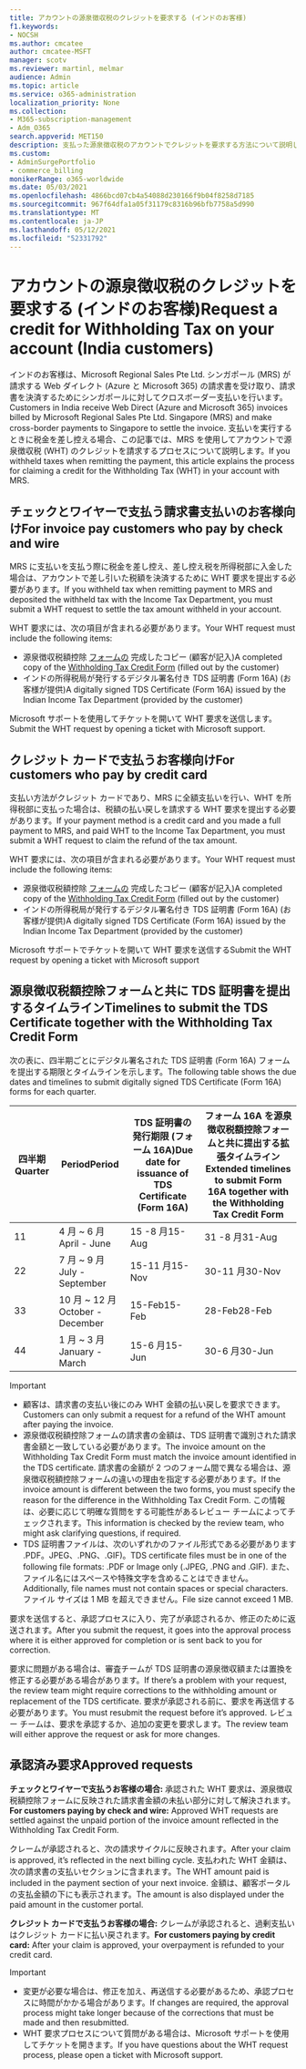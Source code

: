 ```yaml
---
title: アカウントの源泉徴収税のクレジットを要求する (インドのお客様)
f1.keywords:
- NOCSH
ms.author: cmcatee
author: cmcatee-MSFT
manager: scotv
ms.reviewer: martinl, melmar
audience: Admin
ms.topic: article
ms.service: o365-administration
localization_priority: None
ms.collection:
- M365-subscription-management
- Adm_O365
search.appverid: MET150
description: 支払った源泉徴収税のアカウントでクレジットを要求する方法について説明します。 この記事は、インドの顧客にのみ適用されます。
ms.custom:
- AdminSurgePortfolio
- commerce_billing
monikerRange: o365-worldwide
ms.date: 05/03/2021
ms.openlocfilehash: 4866bcd07cb4a54088d230166f9b04f8258d7185
ms.sourcegitcommit: 967f64dfa1a05f31179c8316b96bfb7758a5d990
ms.translationtype: MT
ms.contentlocale: ja-JP
ms.lasthandoff: 05/12/2021
ms.locfileid: "52331792"
---
```

# <a name="request-a-credit-for-withholding-tax-on-your-account-india-customers"></a><span data-ttu-id="a42f4-104">アカウントの源泉徴収税のクレジットを要求する (インドのお客様)</span><span class="sxs-lookup"><span data-stu-id="a42f4-104">Request a credit for Withholding Tax on your account (India customers)</span></span>

<span data-ttu-id="a42f4-105">インドのお客様は、Microsoft Regional Sales Pte Ltd. シンガポール (MRS) が請求する Web ダイレクト (Azure と Microsoft 365) の請求書を受け取り、請求書を決済するためにシンガポールに対してクロスボーダー支払いを行います。</span><span class="sxs-lookup"><span data-stu-id="a42f4-105">Customers in India receive Web Direct (Azure and Microsoft 365) invoices billed by Microsoft Regional Sales Pte Ltd. Singapore (MRS) and make cross-border payments to Singapore to settle the invoice.</span></span> <span data-ttu-id="a42f4-106">支払いを実行するときに税金を差し控える場合、この記事では、MRS を使用してアカウントで源泉徴収税 (WHT) のクレジットを請求するプロセスについて説明します。</span><span class="sxs-lookup"><span data-stu-id="a42f4-106">If you withheld taxes when remitting the payment, this article explains the process for claiming a credit for the Withholding Tax (WHT) in your account with MRS.</span></span>

## <a name="for-invoice-pay-customers-who-pay-by-check-and-wire"></a><span data-ttu-id="a42f4-107">チェックとワイヤーで支払う請求書支払いのお客様向け</span><span class="sxs-lookup"><span data-stu-id="a42f4-107">For invoice pay customers who pay by check and wire</span></span>

<span data-ttu-id="a42f4-108">MRS に支払いを支払う際に税金を差し控え、差し控え税を所得税部に入金した場合は、アカウントで差し引いた税額を決済するために WHT 要求を提出する必要があります。</span><span class="sxs-lookup"><span data-stu-id="a42f4-108">If you withheld tax when remitting payment to MRS and deposited the withheld tax with the Income Tax Department, you must submit a WHT request to settle the tax amount withheld in your account.</span></span>

<span data-ttu-id="a42f4-109">WHT 要求には、次の項目が含まれる必要があります。</span><span class="sxs-lookup"><span data-stu-id="a42f4-109">Your WHT request must include the following items:</span></span>

- <span data-ttu-id="a42f4-110">源泉徴収税額控除 [フォームの](https://download.microsoft.com/download/a/2/a/a2a35969-2d54-4faa-ba41-6a50525eba70/WHT%20Credit%20Form%20-%20India.docx) 完成したコピー (顧客が記入)</span><span class="sxs-lookup"><span data-stu-id="a42f4-110">A completed copy of the [Withholding Tax Credit Form](https://download.microsoft.com/download/a/2/a/a2a35969-2d54-4faa-ba41-6a50525eba70/WHT%20Credit%20Form%20-%20India.docx) (filled out by the customer)</span></span>
- <span data-ttu-id="a42f4-111">インドの所得税局が発行するデジタル署名付き TDS 証明書 (Form 16A) (お客様が提供)</span><span class="sxs-lookup"><span data-stu-id="a42f4-111">A digitally signed TDS Certificate (Form 16A) issued by the Indian Income Tax Department (provided by the customer)</span></span>

<span data-ttu-id="a42f4-112">Microsoft サポートを使用してチケットを開いて WHT 要求を送信します。</span><span class="sxs-lookup"><span data-stu-id="a42f4-112">Submit the WHT request by opening a ticket with Microsoft support.</span></span>

## <a name="for-customers-who-pay-by-credit-card"></a><span data-ttu-id="a42f4-113">クレジット カードで支払うお客様向け</span><span class="sxs-lookup"><span data-stu-id="a42f4-113">For customers who pay by credit card</span></span>

<span data-ttu-id="a42f4-114">支払い方法がクレジット カードであり、MRS に全額支払いを行い、WHT を所得税部に支払った場合は、税額の払い戻しを請求する WHT 要求を提出する必要があります。</span><span class="sxs-lookup"><span data-stu-id="a42f4-114">If your payment method is a credit card and you made a full payment to MRS, and paid WHT to the Income Tax Department, you must submit a WHT request to claim the refund of the tax amount.</span></span>

<span data-ttu-id="a42f4-115">WHT 要求には、次の項目が含まれる必要があります。</span><span class="sxs-lookup"><span data-stu-id="a42f4-115">Your WHT request must include the following items:</span></span>

- <span data-ttu-id="a42f4-116">源泉徴収税額控除 [フォームの](https://download.microsoft.com/download/a/2/a/a2a35969-2d54-4faa-ba41-6a50525eba70/WHT%20Credit%20Form%20-%20India.docx) 完成したコピー (顧客が記入)</span><span class="sxs-lookup"><span data-stu-id="a42f4-116">A completed copy of the [Withholding Tax Credit Form](https://download.microsoft.com/download/a/2/a/a2a35969-2d54-4faa-ba41-6a50525eba70/WHT%20Credit%20Form%20-%20India.docx) (filled out by the customer)</span></span>
- <span data-ttu-id="a42f4-117">インドの所得税局が発行するデジタル署名付き TDS 証明書 (Form 16A) (お客様が提供)</span><span class="sxs-lookup"><span data-stu-id="a42f4-117">A digitally signed TDS Certificate (Form 16A) issued by the Indian Income Tax Department (provided by the customer)</span></span>

<span data-ttu-id="a42f4-118">Microsoft サポートでチケットを開いて WHT 要求を送信する</span><span class="sxs-lookup"><span data-stu-id="a42f4-118">Submit the WHT request by opening a ticket with Microsoft support</span></span>

## <a name="timelines-to-submit-the-tds-certificate-together-with-the-withholding-tax-credit-form"></a><span data-ttu-id="a42f4-119">源泉徴収税額控除フォームと共に TDS 証明書を提出するタイムライン</span><span class="sxs-lookup"><span data-stu-id="a42f4-119">Timelines to submit the TDS Certificate together with the Withholding Tax Credit Form</span></span>

<span data-ttu-id="a42f4-120">次の表に、四半期ごとにデジタル署名された TDS 証明書 (Form 16A) フォームを提出する期限とタイムラインを示します。</span><span class="sxs-lookup"><span data-stu-id="a42f4-120">The following table shows the due dates and timelines to submit digitally signed TDS Certificate (Form 16A) forms for each quarter.</span></span>

| <span data-ttu-id="a42f4-121">四半期</span><span class="sxs-lookup"><span data-stu-id="a42f4-121">Quarter</span></span> | <span data-ttu-id="a42f4-122">Period</span><span class="sxs-lookup"><span data-stu-id="a42f4-122">Period</span></span> | <span data-ttu-id="a42f4-123">TDS 証明書の発行期限 (フォーム 16A)</span><span class="sxs-lookup"><span data-stu-id="a42f4-123">Due date for issuance of TDS Certificate (Form 16A)</span></span> | <span data-ttu-id="a42f4-124">フォーム 16A を源泉徴収税額控除フォームと共に提出する拡張タイムライン</span><span class="sxs-lookup"><span data-stu-id="a42f4-124">Extended timelines to submit Form 16A together with the Withholding Tax Credit Form</span></span> |
|-|-|-|-|
| <span data-ttu-id="a42f4-125">1</span><span class="sxs-lookup"><span data-stu-id="a42f4-125">1</span></span> | <span data-ttu-id="a42f4-126">4 月 ~ 6 月</span><span class="sxs-lookup"><span data-stu-id="a42f4-126">April - June</span></span> | <span data-ttu-id="a42f4-127">15 -8 月</span><span class="sxs-lookup"><span data-stu-id="a42f4-127">15-Aug</span></span> | <span data-ttu-id="a42f4-128">31 -8 月</span><span class="sxs-lookup"><span data-stu-id="a42f4-128">31-Aug</span></span> |
| <span data-ttu-id="a42f4-129">2</span><span class="sxs-lookup"><span data-stu-id="a42f4-129">2</span></span> | <span data-ttu-id="a42f4-130">7 月 ~ 9 月</span><span class="sxs-lookup"><span data-stu-id="a42f4-130">July - September</span></span> | <span data-ttu-id="a42f4-131">15-11 月</span><span class="sxs-lookup"><span data-stu-id="a42f4-131">15-Nov</span></span> | <span data-ttu-id="a42f4-132">30-11 月</span><span class="sxs-lookup"><span data-stu-id="a42f4-132">30-Nov</span></span> |
| <span data-ttu-id="a42f4-133">3</span><span class="sxs-lookup"><span data-stu-id="a42f4-133">3</span></span> | <span data-ttu-id="a42f4-134">10 月 ~ 12 月</span><span class="sxs-lookup"><span data-stu-id="a42f4-134">October - December</span></span> | <span data-ttu-id="a42f4-135">15-Feb</span><span class="sxs-lookup"><span data-stu-id="a42f4-135">15-Feb</span></span> | <span data-ttu-id="a42f4-136">28-Feb</span><span class="sxs-lookup"><span data-stu-id="a42f4-136">28-Feb</span></span> |
| <span data-ttu-id="a42f4-137">4</span><span class="sxs-lookup"><span data-stu-id="a42f4-137">4</span></span> | <span data-ttu-id="a42f4-138">1 月 ~ 3 月</span><span class="sxs-lookup"><span data-stu-id="a42f4-138">January - March</span></span> | <span data-ttu-id="a42f4-139">15-6 月</span><span class="sxs-lookup"><span data-stu-id="a42f4-139">15-Jun</span></span> | <span data-ttu-id="a42f4-140">30-6 月</span><span class="sxs-lookup"><span data-stu-id="a42f4-140">30-Jun</span></span> |

> [!IMPORTANT]
>
> - <span data-ttu-id="a42f4-141">顧客は、請求書の支払い後にのみ WHT 金額の払い戻しを要求できます。</span><span class="sxs-lookup"><span data-stu-id="a42f4-141">Customers can only submit a request for a refund of the WHT amount after paying the invoice.</span></span>
> - <span data-ttu-id="a42f4-142">源泉徴収税額控除フォームの請求書の金額は、TDS 証明書で識別された請求書金額と一致している必要があります。</span><span class="sxs-lookup"><span data-stu-id="a42f4-142">The invoice amount on the Withholding Tax Credit Form must match the invoice amount identified in the TDS certificate.</span></span> <span data-ttu-id="a42f4-143">請求書の金額が 2 つのフォーム間で異なる場合は、源泉徴収税額控除フォームの違いの理由を指定する必要があります。</span><span class="sxs-lookup"><span data-stu-id="a42f4-143">If the invoice amount is different between the two forms, you must specify the reason for the difference in the Withholding Tax Credit Form.</span></span> <span data-ttu-id="a42f4-144">この情報は、必要に応じて明確な質問をする可能性があるレビュー チームによってチェックされます。</span><span class="sxs-lookup"><span data-stu-id="a42f4-144">This information is checked by the review team, who might ask clarifying questions, if required.</span></span>
> - <span data-ttu-id="a42f4-145">TDS 証明書ファイルは、次のいずれかのファイル形式である必要があります .PDF。JPEG、.PNG、.GIF)。</span><span class="sxs-lookup"><span data-stu-id="a42f4-145">TDS certificate files must be in one of the following file formats: .PDF or Image only (.JPEG, .PNG and .GIF).</span></span> <span data-ttu-id="a42f4-146">また、ファイル名にはスペースや特殊文字を含めることはできません。</span><span class="sxs-lookup"><span data-stu-id="a42f4-146">Additionally, file names must not contain spaces or special characters.</span></span> <span data-ttu-id="a42f4-147">ファイル サイズは 1 MB を超えできません。</span><span class="sxs-lookup"><span data-stu-id="a42f4-147">File size cannot exceed 1 MB.</span></span>

<span data-ttu-id="a42f4-148">要求を送信すると、承認プロセスに入り、完了が承認されるか、修正のために返送されます。</span><span class="sxs-lookup"><span data-stu-id="a42f4-148">After you submit the request, it goes into the approval process where it is either approved for completion or is sent back to you for correction.</span></span>

<span data-ttu-id="a42f4-149">要求に問題がある場合は、審査チームが TDS 証明書の源泉徴収額または置換を修正する必要がある場合があります。</span><span class="sxs-lookup"><span data-stu-id="a42f4-149">If there’s a problem with your request, the review team might require corrections to the withholding amount or replacement of the TDS certificate.</span></span> <span data-ttu-id="a42f4-150">要求が承認される前に、要求を再送信する必要があります。</span><span class="sxs-lookup"><span data-stu-id="a42f4-150">You must resubmit the request before it’s approved.</span></span> <span data-ttu-id="a42f4-151">レビュー チームは、要求を承認するか、追加の変更を要求します。</span><span class="sxs-lookup"><span data-stu-id="a42f4-151">The review team will either approve the request or ask for more changes.</span></span>

## <a name="approved-requests"></a><span data-ttu-id="a42f4-152">承認済み要求</span><span class="sxs-lookup"><span data-stu-id="a42f4-152">Approved requests</span></span>

<span data-ttu-id="a42f4-153">**チェックとワイヤーで支払うお客様の場合:** 承認された WHT 要求は、源泉徴収税額控除フォームに反映された請求書金額の未払い部分に対して解決されます。</span><span class="sxs-lookup"><span data-stu-id="a42f4-153">**For customers paying by check and wire:** Approved WHT requests are settled against the unpaid portion of the invoice amount reflected in the Withholding Tax Credit Form.</span></span>

<span data-ttu-id="a42f4-154">クレームが承認されると、次の請求サイクルに反映されます。</span><span class="sxs-lookup"><span data-stu-id="a42f4-154">After your claim is approved, it’s reflected in the next billing cycle.</span></span> <span data-ttu-id="a42f4-155">支払われた WHT 金額は、次の請求書の支払いセクションに含まれます。</span><span class="sxs-lookup"><span data-stu-id="a42f4-155">The WHT amount paid is included in the payment section of your next invoice.</span></span> <span data-ttu-id="a42f4-156">金額は、顧客ポータルの支払金額の下にも表示されます。</span><span class="sxs-lookup"><span data-stu-id="a42f4-156">The amount is also displayed under the paid amount in the customer portal.</span></span>

<span data-ttu-id="a42f4-157">**クレジット カードで支払うお客様の場合:** クレームが承認されると、過剰支払いはクレジット カードに払い戻されます。</span><span class="sxs-lookup"><span data-stu-id="a42f4-157">**For customers paying by credit card:** After your claim is approved, your overpayment is refunded to your credit card.</span></span>

> [!IMPORTANT]
>
> - <span data-ttu-id="a42f4-158">変更が必要な場合は、修正を加え、再送信する必要があるため、承認プロセスに時間がかかる場合があります。</span><span class="sxs-lookup"><span data-stu-id="a42f4-158">If changes are required, the approval process might take longer because of the corrections that must be made and then resubmitted.</span></span>
> - <span data-ttu-id="a42f4-159">WHT 要求プロセスについて質問がある場合は、Microsoft サポートを使用してチケットを開きます。</span><span class="sxs-lookup"><span data-stu-id="a42f4-159">If you have questions about the WHT request process, please open a ticket with Microsoft support.</span></span>
